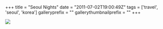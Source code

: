 +++
title = "Seoul Nights"
date = "2011-07-02T19:00:49Z"
tags = ['travel', 'seoul', 'korea']
galleryprefix = ""
gallerythumbnailprefix = ""
+++

![](/img/Seoul_At_Night_2_6236.jpeg)

